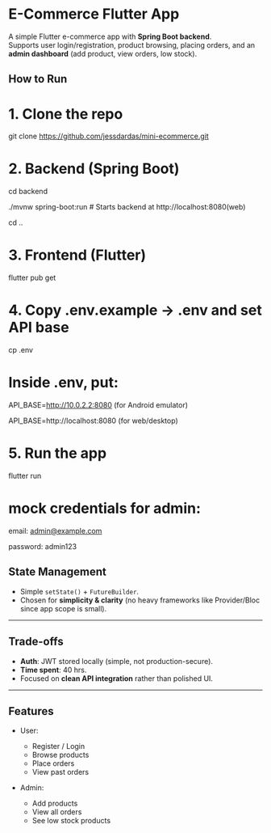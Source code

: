 # E-Commerce Flutter App

A simple Flutter e-commerce app with **Spring Boot backend**.  
Supports user login/registration, product browsing, placing orders, and an **admin dashboard** (add product, view orders, low stock).

## How to Run

# 1. Clone the repo
git clone https://github.com/jessdardas/mini-ecommerce.git

# 2. Backend (Spring Boot)
cd backend

./mvnw spring-boot:run  # Starts backend at http://localhost:8080(web)

cd ..

# 3. Frontend (Flutter)
flutter pub get

# 4. Copy .env.example → .env and set API base
cp .env

# Inside .env, put:
API_BASE=http://10.0.2.2:8080   (for Android emulator)

API_BASE=http://localhost:8080  (for web/desktop)

# 5. Run the app

flutter run 

# mock credentials for admin:

email: admin@example.com

password: admin123


## State Management

* Simple `setState()` + `FutureBuilder`.
* Chosen for **simplicity & clarity** (no heavy frameworks like Provider/Bloc since app scope is small).

---

## Trade-offs

* **Auth**: JWT stored locally (simple, not production-secure).
* **Time spent**: 40 hrs.
* Focused on **clean API integration** rather than polished UI.

---

## Features

* User:
  * Register / Login
  * Browse products
  * Place orders
  * View past orders
    
* Admin:
  * Add products
  * View all orders
  * See low stock products
